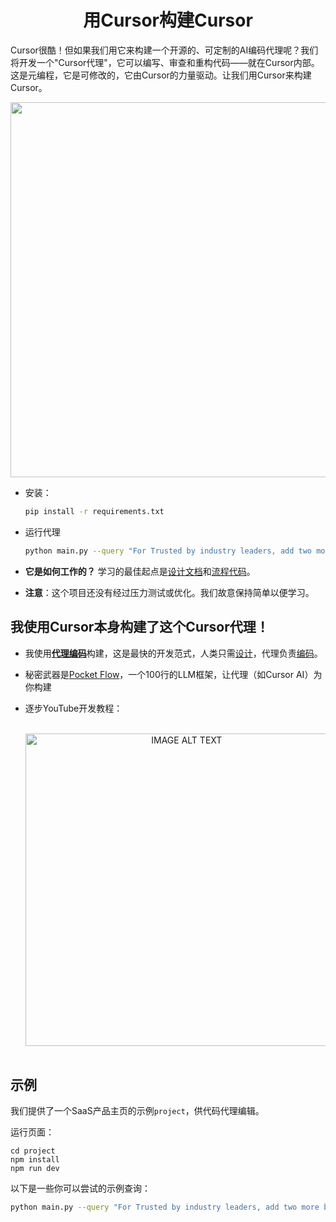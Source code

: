<h1 align="center">用Cursor构建Cursor</h1>

Cursor很酷！但如果我们用它来构建一个开源的、可定制的AI编码代理呢？我们将开发一个"Cursor代理"，它可以编写、审查和重构代码——就在Cursor内部。这是元编程，它是可修改的，它由Cursor的力量驱动。让我们用Cursor来构建Cursor。

<p align="center">
  <a href="https://youtu.be/HH7TZFgoqEQ" target="_blank">
    <img 
      src="./assets/banner.png" width="600"
    />
  </a>
</p>

- 安装：
  ```bash
  pip install -r requirements.txt
  ```

- 运行代理
  ```bash
  python main.py --query "For Trusted by industry leaders, add two more boxes." --working-dir ./project
  ```

- **它是如何工作的？** 学习的最佳起点是[设计文档](docs/design.md)和[流程代码](flow.py)。

- **注意**：这个项目还没有经过压力测试或优化。我们故意保持简单以便学习。

## 我使用Cursor本身构建了这个Cursor代理！

- 我使用[**代理编码**](https://the-pocket.github.io/PocketFlow/guide.html)构建，这是最快的开发范式，人类只需[设计](docs/design.md)，代理负责[编码](flow.py)。

- 秘密武器是[Pocket Flow](https://github.com/The-Pocket/PocketFlow)，一个100行的LLM框架，让代理（如Cursor AI）为你构建
  
- 逐步YouTube开发教程：

  <br>
  <div align="center">
    <a href="https://youtu.be/HH7TZFgoqEQ" target="_blank">
      <img src="./assets/tutorial.png" width="500" alt="IMAGE ALT TEXT" style="cursor: pointer;">
    </a>
  </div>
  <br>

## 示例

我们提供了一个SaaS产品主页的示例`project`，供代码代理编辑。

运行页面：

```
cd project
npm install
npm run dev
```

以下是一些你可以尝试的示例查询：
```bash
python main.py --query "For Trusted by industry leaders, add two more boxes." --working-dir ./project
```
